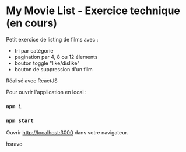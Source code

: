 # My Movie List - Exercice technique (en cours)

Petit exercice de listing de films avec :
- tri par catégorie
- pagination par 4, 8 ou 12 élements
- bouton toggle "like/dislike"
- bouton de suppression d'un film

Réalisé avec ReactJS

Pour ouvrir l'application en local :

### `npm i`
### `npm start`

Ouvrir [http://localhost:3000](http://localhost:3000) dans votre navigateur.

hsravo
